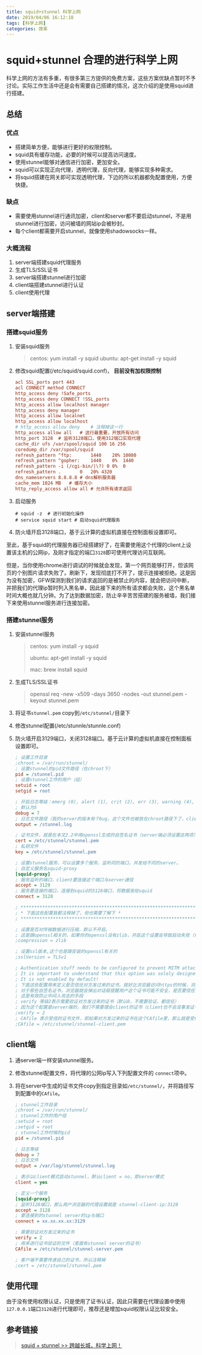 ```yaml
---
title: squid+stunnel 科学上网
date: 2019/04/06 16:12:18
tags: [科学上网]
categories: 效率
---
```


# squid+stunnel 合理的进行科学上网


科学上网的方法有多重，有很多第三方提供的免费方案，这些方案优缺点暂时不予讨论。实际工作生活中还是会有需要自己搭建的情况，这次介绍的是使用squid进行搭建。

## 总结

### 优点

- 搭建简单方便，能够进行更好的权限控制。
- squid具有缓存功能，必要的时候可以提高访问速度。
- 使用stunnel能够对通信进行加密，更加安全。
- squid可以实现正向代理，透明代理，反向代理，能够实现多种需求。
- 将squid搭建在网关即可实现透明代理，下边的所以机器都免配置使用，方便快捷。

### 缺点

- 需要使用stunnel进行通讯加密，client和server都不要启动stunnel，不是用stunnel进行加密，访问被墙的网站ip会被秒封。
- 每个client都需要开启stunnel，就像使用shadowsocks一样。

### 大概流程

1. server端搭建squid代理服务
2. 生成TLS/SSL证书
3. server端搭建stunnel进行加密
4. client端搭建stunnel进行认证
5. client使用代理

## server端搭建

### 搭建squid服务

1. 安装squid服务

   > centos: yum install -y squid
   > ubuntu: apt-get install -y squid

2. 修改squid配置(/etc/squid/squid.conf)， **目前没有加权限控制**

    ```ini
    acl SSL_ports port 443
    acl CONNECT method CONNECT
    http_access deny !Safe_ports
    http_access deny CONNECT !SSL_ports
    http_access allow localhost manager
    http_access deny manager
    http_access allow localnet
    http_access allow localhost
    # http_access allow deny	# 注释掉这一行
    http_access allow all	# 这行最重要，开放所有访问
    http_port 3128	# 监听3128端口，使用312端口实现代理
    cache_dir ufs /var/spool/squid 100 16 256
    coredump_dir /var/spool/squid
    refresh_pattern ^ftp:		1440	20%	10080
    refresh_pattern ^gopher:	1440	0%	1440
    refresh_pattern -i (/cgi-bin/|\?) 0	0%	0
    refresh_pattern .		0	20%	4320
    dns_nameservers 8.8.8.8	# dns解析服务器
    cache_mem 1024 MB	# 缓存大小
    http_reply_access allow all	# 允许所有请求返回
    ```

3.  启动服务

    ```shel
    # squid -z  # 进行初始化操作
    # service squid start # 启动squid代理服务
    ```


4. 防火墙开启3128端口，基于云计算的虚拟机直接在控制面板设置即可。

至此，基于squid的代理服务器已经搭建好了，在需要使用这个代理的client上设置该主机的公网ip，及刚才指定的端口`3128`即可使用代理访问互联网。

但是，当你使用chrome进行调试的时候就会发现，第一个网页能够打开，但该网页的个别图片请求失败了。刷新下，发现彻底打不开了，提示连接被拒绝。这是因为没有加密，GFW探测到我们的请求返回的是被禁止的内容，就会把访问中断，并把我们的代理ip暂时列入黑名单，因此接下来的所有请求都会失败，这个黑名单时间大概也就几分钟。为了达到数据加密，防止辛辛苦苦搭建的服务被墙，我们接下来使用stunnel服务进行连接加密。

### 搭建stunnel服务

1. 安装stunnel服务

   > centos: yum install -y squid
   >
   > ubuntu: apt-get install -y squid
   >
   > mac: brew install squid

2. 生成TLS/SSL证书

   > openssl req -new -x509 -days 3650 -nodes -out stunnel.pem -keyout stunnel.pem

3. 将证书`stunnel.pem` copy到`/etc/stunnel/`目录下

4. 修改stunnel配置(/etc/stunnle/stunnle.conf)

5. 防火墙开启3129端口，关闭3128端口。基于云计算的虚拟机直接在控制面板设置即可。

    ```ini
    ; 设置工作目录
    ;chroot = /var/run/stunnel/
    ; 设置stunnel的pid文件路径（在chroot下）
    pid = /stunnel.pid
    ; 设置stunnel工作的用户（组）
    setuid = root
    setgid = root
    
    ; 开启日志等级：emerg (0), alert (1), crit (2), err (3), warning (4), notice (5), info (6), or debug (7)
    ; 默认为5
    debug = 7
    ; 日志文件路径（我的server的版本有个bug，这个文件也被放在chroot路径下了，client的版本则是独立的=。=#）
    output = /stunnel.log
    
    ; 证书文件，就是在本文2.2中用openssl生成的自签名证书（server端必须设置这两项）
    cert = /etc/stunnel/stunnel.pem
    ; 私钥文件
    key = /etc/stunnel/stunnel.pem
    
    ; 设置stunnel服务，可以设置多个服务，监听同的端口，并发给不同的server。
    ; 自定义服务名squid-proxy
    [squid-proxy]
    ; 服务监听的端口，client要连接这个端口与server通信
    accept = 3129
    ; 服务要连接的端口，连接到squid的3128端口，将数据发给squid
    connect = 3128
    
    ; **************************************************************************
    ; * 下面这些配置我都注释掉了，但也需要了解下 *
    ; **************************************************************************
    
    ; 设置是否对传输数据进行压缩，默认不开启。
    ; 这是跟openssl相关的，如果你的openssl没有zlib，开启这个设置会导致启动失败（failed to initialize compression method）
    ;compression = zlib
    
    ; 设置ssl版本,这个也是跟安装的openssl有关的
    ;sslVersion = TLSv1
    
    ; Authentication stuff needs to be configured to prevent MITM attacks
    ; It is important to understand that this option was solely designed for access control and not for authorization
    ; It is not enabled by default!
    ; 下面这些配置用来定义是否信任对方发过来的证书。就好比浏览器访问https的时候，浏览器默认会信任那些由权威CA机构签发的证书，
    ; 对于那些自签名证书，浏览器就会弹出对话框提醒用户这个证书可能不安全，是否要信任该证书。
    ; 这是有效防止中间人攻击的手段
    ; verify 等级2表示需要验证对方发过来的证书（默认0，不需要验证，都信任）
    ; 因为这个配置是server端的，我们不需要理会client的证书（client也不会没事发证书过来啦）
    ;verify = 2
    ; CAfile 表示受信的证书文件，即如果对方发过来的证书在这个CAfile里，那么就是受信任的证书；否则不信任该证书，断开连接。
    ;CAfile = /etc/stunnel/stunnel-client.pem
    ```



## client端

1. 通server端一样安装stunnel服务。
2. 修改stunnel配置文件，将代理的公网ip写入下列配置文件的 `connect`项中。
3. 将在server中生成的证书文件copy到指定目录如`/etc/stunnel/`，并将路径写到配置中的`CAfile`。

    ```ini
    ; stunnel工作目录
    ;chroot = /var/run/stunnel/
    ; stunnel工作的用户组
    ;setuid = root
    ;setgid = root
    ; stunnel工作时候的pid
    pid = /stunnel.pid
    
    ; 日志等级
    debug = 7
    ; 日志文件
    output = /var/log/stunnel/stunnel.log
    
    ; 表示以client模式启动stunnel，默认client = no，即server模式
    client = yes
    
    ; 定义一个服务
    [squid-proxy]
    ; 监听3128端口，那么用户浏览器的代理设置就是 stunnel-client-ip:3128
    accept = 3128
    ; 要连接到的stunnel server的ip与端口
    connect = xx.xx.xx.xx:3129
    
    ; 需要验证对方发过来的证书
    verify = 2
    ; 用来进行证书验证的文件（里面有stunnel server的证书）
    CAfile = /etc/stunnel/stunnel-server.pem
    
    ; 客户端不需要传递自己的证书，所以注释掉
    ;cert = /etc/stunnel/stunnel.pem

    ```



## 使用代理

由于没有使用权限认证，只是使用了证书认证，因此只需要在代理设置中使用`127.0.0.1`端口`3128`进行代理即可，推荐还是增加squid权限认证比较安全。

## 参考链接

> [squid + stunnel >> 跨越长城，科学上网！](https://www.hawu.me/operation/886>)
